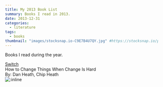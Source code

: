 ```yaml
---
title: My 2013 Book List
summary: Books I read in 2013.
date: 2013-12-31
categories:
  - literature
tags:
  - books
thumbnail: "images/stocksnap.io-C9E7B4U7QY.jpg" #https://stocksnap.io/photo/C9E7B4U7QY
---
```


Books I read during the year.

[Switch](https://www.amazon.com/Switch-Dan-Heath-Chip-Heath-audiobook/dp/B0038NLX9S)
<br>How to Change Things When Change Is Hard
<br>By: Dan Heath, Chip Heath
<br>![:inline](https://m.media-amazon.com/images/I/51af4LVf08L._SL500_.jpg)
<br>
